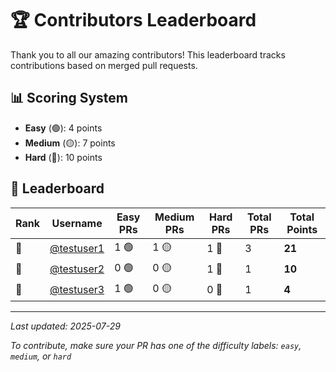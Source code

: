 # 🏆 Contributors Leaderboard

Thank you to all our amazing contributors! This leaderboard tracks contributions based on merged pull requests.

## 📊 Scoring System

- **Easy** (🟢): 4 points
- **Medium** (🟡): 7 points  
- **Hard** (🔴): 10 points

## 🎯 Leaderboard

| Rank | Username | Easy PRs | Medium PRs | Hard PRs | Total PRs | Total Points |
|------|----------|----------|------------|----------|-----------|--------------|
| 🥇 | [@testuser1](https://github.com/testuser1) | 1 🟢 | 1 🟡 | 1 🔴 | 3 | **21** |
| 🥈 | [@testuser2](https://github.com/testuser2) | 0 🟢 | 0 🟡 | 1 🔴 | 1 | **10** |
| 🥉 | [@testuser3](https://github.com/testuser3) | 1 🟢 | 0 🟡 | 0 🔴 | 1 | **4** |

---

*Last updated: 2025-07-29*

*To contribute, make sure your PR has one of the difficulty labels: `easy`, `medium`, or `hard`*
